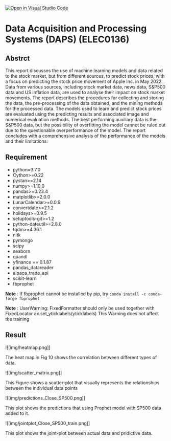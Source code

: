 [![Open in Visual Studio Code](https://classroom.github.com/assets/open-in-vscode-c66648af7eb3fe8bc4f294546bfd86ef473780cde1dea487d3c4ff354943c9ae.svg)](https://classroom.github.com/online_ide?assignment_repo_id=9510471&assignment_repo_type=AssignmentRepo)

# Data Acquisition and Processing Systems (DAPS) (ELEC0136)

## Abstrct

This report discusses the use of machine learning models and data related to the stock market, but from different sources, to predict stock prices, with a focus on predicting the stock price movement of Apple Inc. in May 2022. Data from various sources, including stock market data, news data, S&P500 data and US inflation data, are used to analyse their impact on stock market movements. The report describes the procedures for collecting and storing the data, the pre-processing of the data obtained, and the mining methods for the processed data. The models used to learn and predict stock prices are evaluated using the predicting results and associated image and numerical evaluation methods. The best performing auxiliary data is the S&P500 data, but the possibility of overfitting the model cannot be ruled out due to the questionable overperformance of the model. The report concludes with a comprehensive analysis of the performance of the models and their limitations.

## Requirement

- python=3.7.0
- Cython>=0.22
- pystan>=2.14
- numpy>=1.10.0
- pandas>=0.23.4
- matplotlib>=2.0.0
- LunarCalendar>=0.0.9
- convertdate>=2.1.2
- holidays>=0.9.5
- setuptools-git>=1.2
- python-dateutil>=2.8.0
- tqdm>=4.36.1
- nltk
- pymongo
- scipy
- seaborn
- quandl
- yfinance == 0.1.87
- pandas_datareader
- alpaca_trade_api
- scikit-learn
- fbprophet

**Note** : If fbprophet cannot be installed by pip, try `conda install -c conda-forge fbprophet`

**Note** : UserWarning: FixedFormatter should only be used together with FixedLocator ax.set_yticklabels(yticklabels) This Warning does not affect the training

## Result

![[img/heatmap.png]]

The heat map in Fig 10 shows the correlation between different types of data.

![[img/scatter_matrix.png]]

This Figure shows a scatter-plot that visually represents the relationships between the individual data points

![[img/predictions_Close_SP500.png]]

This plot shows the predictions that using Prophet model with SP500 data added to it.

![[img/jointplot_Close_SP500_train.png]]

This plot shows the joint-plot between actual data and pridictive data.